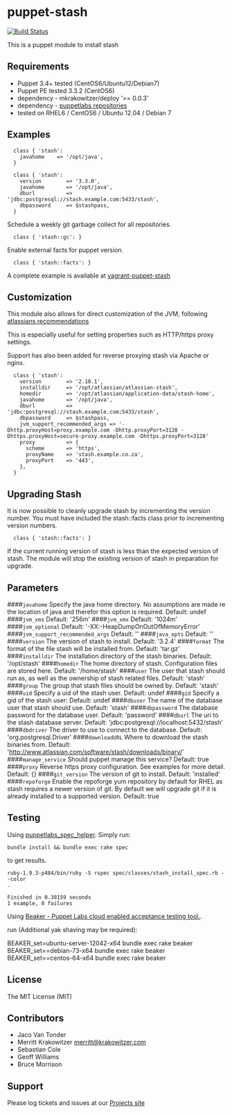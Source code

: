 puppet-stash
============
[![Build
Status](https://travis-ci.org/mkrakowitzer/puppet-stash.svg)](https://travis-ci.org/mkrakowitzer/puppet-stash)

This is a puppet module to install stash

Requirements
------------
* Puppet 3.4+ tested (CentOS6/Ubuntu12/Debian7)
* Puppet PE tested 3.3.2 (CentOS6)
* dependency - mkrakowitzer/deploy '>= 0.0.3'
* dependency - [puppetlabs repositories](https://docs.puppetlabs.com/guides/puppetlabs_package_repositories.html)
* tested on RHEL6 / CentOS6 / Ubuntu 12.04 / Debian 7

Examples
--------
```puppet
  class { 'stash':
    javahome    => '/opt/java',
  }
```

```puppet
  class { 'stash':
    version        => '3.3.0',
    javahome       => '/opt/java',
    dburl          => 'jdbc:postgresql://stash.example.com:5433/stash',
    dbpassword     => $stashpass,
  }
```

Schedule a weekly git garbage collect for all repositories. 
```puppet
  class { 'stash::gc': }
```

Enable external facts for puppet version.
```puppet
  class { 'stash::facts': }
```

A complete example is available at [vagrant-puppet-stash](http://github.com/mkrakowitzer/vagrant-puppet-stash)

Customization
-------------
This module also allows for direct customization of the JVM, following [atlassians recommendations](https://confluence.atlassian.com/display/JIRA/Setting+Properties+and+Options+on+Startup)

This is especially useful for setting properties such as HTTP/https proxy settings.

Support has also been added for reverse proxying stash via Apache or nginx.

```puppet
  class { 'stash':
    version        => '2.10.1',
    installdir     => '/opt/atlassian/atlassian-stash',
    homedir        => '/opt/atlassian/application-data/stash-home',
    javahome       => '/opt/java',
    dburl          => 'jdbc:postgresql://stash.example.com:5433/stash',
    dbpassword     => $stashpass,
    jvm_support_recommended_args => '-Dhttp.proxyHost=proxy.example.com -Dhttp.proxyPort=3128 -Dhttps.proxyHost=secure-proxy.example.com -Dhttps.proxyPort=3128'
    proxy          => {
      scheme       => 'https',
      proxyName    => 'stash.example.co.za',
      proxyPort    => '443',
    },
  }
```

Upgrading Stash
---------------
It is now possible to cleanly upgrade stash by incrementing the version number.
You must have included the stash::facts class prior to incrementing version numbers.

```puppet
  class { 'stash::facts': }
```

If the current running version of stash is less than the expected version of stash. 
The module will stop the existing version of stash in preparation for upgrade.

Parameters
----------
####`javahome`
Specify the java home directory. No assumptions are made re the location of java and therefor this option is required. Default: undef
####`jvm_xms`
Default: '256m'
####`jvm_xmx`
Default: '1024m'
####`jvm_optional`
Default: '-XX:-HeapDumpOnOutOfMemoryError'
####`jvm_support_recommended_args`
Default: ''
####`java_opts`
Default: ''
####`version`
The version of stash to install. Default: '3.2.4'
####`format`
The format of the file stash will be installed from. Default: 'tar.gz'
####`installdir`
The installation directory of the stash binaries. Default: '/opt/stash'
####`homedir`
The home directory of stash. Configuration files are stored here. Default: '/home/stash'
####`user`
The user that stash should run as, as well as the ownership of stash related files. Default: 'stash'
####`group`
The group that stash files should be owned by. Default: 'stash'
####`uid`
Specify a uid of the stash user. Default: undef
####`gid`
Specify a gid of the stash user: Default: undef
####`dbuser`
The name of the database user that stash should use. Default: 'stash'
####`dbpassword`
The database password for the database user. Default: 'password'
####`dburl`
The uri to the stash database server. Default: 'jdbc:postgresql://localhost:5432/stash'
####`dbdriver`
The driver to use to connect to the database. Default: 'org.postgresql.Driver'
####`downloadURL`
Where to download the stash binaries from. Default: 'http://www.atlassian.com/software/stash/downloads/binary/'
####`manage_service`
Should puppet manage this service? Default: true
####`proxy`
Reverse https proxy configuration. See examples for more detail. Default: {}
####`git_version`
The version of git to install. Default: 'installed'
####`repoforge`
Enable the repoforge yum repository by default for RHEL as stash requires a newer version of git.
By default we will upgrade git if it is already installed to a supported version. Default: true

Testing
-------
Using [puppetlabs_spec_helper](https://github.com/puppetlabs/puppetlabs_spec_helper). Simply run:

```
bundle install && bundle exec rake spec
```

to get results.

```
ruby-1.9.3-p484/bin/ruby -S rspec spec/classes/stash_install_spec.rb --color
.

Finished in 0.38159 seconds
1 example, 0 failures
```

Using [Beaker - Puppet Labs cloud enabled acceptance testing tool.](https://github.com/puppetlabs/beaker).

run (Additional yak shaving may be required):

BEAKER_set=ubuntu-server-12042-x64 bundle exec rake beaker
BEAKER_set==debian-73-x64 bundle exec rake beaker
BEAKER_set==centos-64-x64 bundle exec rake beaker

License
-------
The MIT License (MIT)

Contributors
------------
* Jaco Van Tonder
* Merritt Krakowitzer merritt@krakowitzer.com
* Sebastian Cole
* Geoff Williams
* Bruce Morrison


Support
-------

Please log tickets and issues at our [Projects site](http://github.com/mkrakowitzer/puppet-stash)
